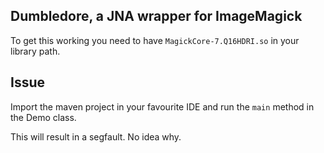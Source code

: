 ## Dumbledore, a JNA wrapper for ImageMagick

To get this working you need to have `MagickCore-7.Q16HDRI.so` in your library path.

## Issue
Import the maven project in your favourite IDE and run the `main` method
in the Demo class.

This will result in a segfault. No idea why. 
